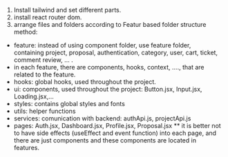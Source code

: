 1. Install tailwind and set different parts.
2. install react router dom.
3. arrange files and folders according to Featur based folder structure method:
* feature: instead of using component folder, use feature folder, containing project, proposal, authentication, category, user, cart, ticket, comment review, ... .
* in each feature, there are components, hooks, context, ...., that are related to the feature.
* hooks: global hooks, used throughout the project.
* ui: components, used throughout the project: Button.jsx, Input.jsx, Loading.jsx,...
* styles: contains global styles and fonts
* utils: helper functions 
* services: comunication with backend: authApi.js, projectApi.js
* pages: Auth.jsx, Dashboard.jsx, Profile.jsx, Proposal.jsx
** it is better not to have side effects (useEffect and event function) into each page, and there are just components and these components are located in features.

